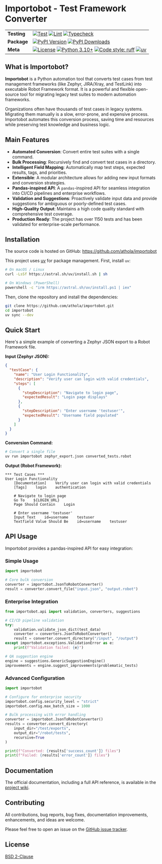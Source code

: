 # Importobot - Test Framework Converter

| | |
| --- | --- |
| **Testing** | [![Test](https://github.com/athola/importobot/actions/workflows/test.yml/badge.svg)](https://github.com/athola/importobot/actions/workflows/test.yml) [![Lint](https://github.com/athola/importobot/actions/workflows/lint.yml/badge.svg)](https://github.com/athola/importobot/actions/workflows/lint.yml) [![Typecheck](https://github.com/athola/importobot/actions/workflows/typecheck.yml/badge.svg)](https://github.com/athola/importobot/actions/workflows/typecheck.yml) |
| **Package** | [![PyPI Version](https://img.shields.io/pypi/v/importobot.svg)](https://pypi.org/project/importobot/) [![PyPI Downloads](https://img.shields.io/pypi/dm/importobot.svg)](https://pypi.org/project/importobot/) |
| **Meta** | [![License](https://img.shields.io/pypi/l/importobot.svg)](./LICENSE) [![Python 3.10+](https://img.shields.io/badge/python-3.10+-blue.svg)](https://www.python.org/downloads/) [![Code style: ruff](https://img.shields.io/endpoint?url=https://raw.githubusercontent.com/astral-sh/ruff/main/assets/badge/v2.json)](https://github.com/astral-sh/ruff) [![uv](https://img.shields.io/endpoint?url=https://raw.githubusercontent.com/astral-sh/uv/main/assets/badge/v0.json)](https://github.com/astral-sh/uv) |

## What is Importobot?

**Importobot** is a Python automation tool that converts test cases from test management frameworks (like Zephyr, JIRA/Xray, and TestLink) into executable Robot Framework format. It is a powerful and flexible open-source tool for migrating legacy test suites to modern automation frameworks.

Organizations often have thousands of test cases in legacy systems. Migrating them manually is a slow, error-prone, and expensive process. Importobot automates this conversion process, saving time and resources while preserving test knowledge and business logic.

## Main Features

- **Automated Conversion**: Convert entire test suites with a single command.
- **Bulk Processing**: Recursively find and convert test cases in a directory.
- **Intelligent Field Mapping**: Automatically map test steps, expected results, tags, and priorities.
- **Extensible**: A modular architecture allows for adding new input formats and conversion strategies.
- **Pandas-inspired API**: A `pandas`-inspired API for seamless integration into CI/CD pipelines and enterprise workflows.
- **Validation and Suggestions**: Proactively validate input data and provide suggestions for ambiguous or poorly-defined test cases.
- **High-Quality Output**: Maintains a high code quality standard with comprehensive test coverage.
- **Production Ready**: The project has over 1150 tests and has been validated for enterprise-scale performance.

## Installation

The source code is hosted on GitHub: https://github.com/athola/importobot

This project uses [uv](https://github.com/astral-sh/uv) for package management. First, install `uv`:

```sh
# On macOS / Linux
curl -LsSf https://astral.sh/uv/install.sh | sh

# On Windows (PowerShell)
powershell -c "irm https://astral.sh/uv/install.ps1 | iex"
```

Then, clone the repository and install the dependencies:

```sh
git clone https://github.com/athola/importobot.git
cd importobot
uv sync --dev
```

## Quick Start

Here's a simple example of converting a Zephyr JSON export to a Robot Framework file.

**Input (Zephyr JSON):**
```json
{
  "testCase": {
    "name": "User Login Functionality",
    "description": "Verify user can login with valid credentials",
    "steps": [
      {
        "stepDescription": "Navigate to login page",
        "expectedResult": "Login page displays"
      },
      {
        "stepDescription": "Enter username 'testuser'",
        "expectedResult": "Username field populated"
      }
    ]
  }
}
```

**Conversion Command:**

```sh
# Convert a single file
uv run importobot zephyr_export.json converted_tests.robot
```

**Output (Robot Framework):**
```robot
*** Test Cases ***
User Login Functionality
    [Documentation]    Verify user can login with valid credentials
    [Tags]    login    authentication

    # Navigate to login page
    Go To    ${LOGIN_URL}
    Page Should Contain    Login

    # Enter username 'testuser'
    Input Text    id=username    testuser
    Textfield Value Should Be    id=username    testuser
```

## API Usage

Importobot provides a pandas-inspired API for easy integration:

### Simple Usage
```python
import importobot

# Core bulk conversion
converter = importobot.JsonToRobotConverter()
result = converter.convert_file("input.json", "output.robot")
```

### Enterprise Integration
```python
from importobot.api import validation, converters, suggestions

# CI/CD pipeline validation
try:
    validation.validate_json_dict(test_data)
    converter = converters.JsonToRobotConverter()
    result = converter.convert_directory("/input", "/output")
except importobot.exceptions.ValidationError as e:
    print(f"Validation failed: {e}")

# QA suggestion engine
engine = suggestions.GenericSuggestionEngine()
improvements = engine.suggest_improvements(problematic_tests)
```

### Advanced Configuration
```python
import importobot

# Configure for enterprise security
importobot.config.security_level = "strict"
importobot.config.max_batch_size = 1000

# Bulk processing with error handling
converter = importobot.JsonToRobotConverter()
results = converter.convert_directory(
    input_dir="/test/exports",
    output_dir="/robot/tests",
    recursive=True
)

print(f"Converted: {results['success_count']} files")
print(f"Failed: {results['error_count']} files")
```

## Documentation

The official documentation, including a full API reference, is available in the [project wiki](https://github.com/athola/importobot/wiki).

## Contributing

All contributions, bug reports, bug fixes, documentation improvements, enhancements, and ideas are welcome.

Please feel free to open an issue on the [GitHub issue tracker](https://github.com/athola/importobot/issues).

## License

[BSD 2-Clause](./LICENSE)